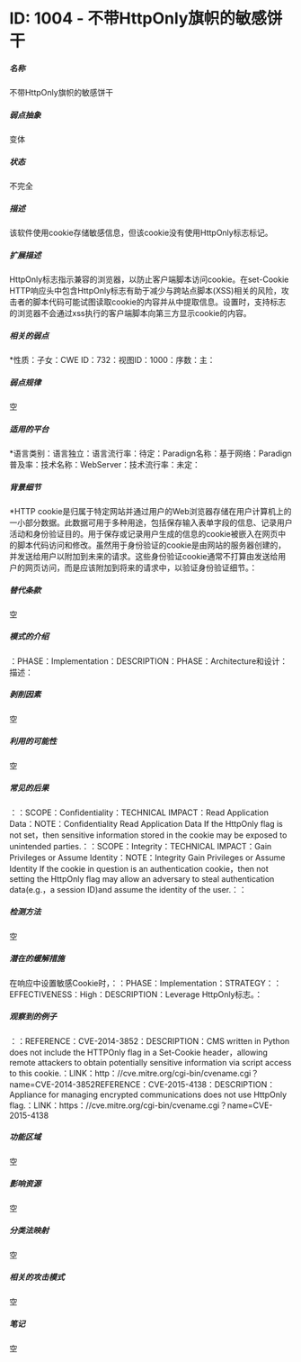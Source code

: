 # ID: 1004 - 不带HttpOnly旗帜的敏感饼干
<h5>名称</h5>不带HttpOnly旗帜的敏感饼干
<h5>弱点抽象</h5>变体
<h5>状态</h5>不完全
<h5>描述</h5>该软件使用cookie存储敏感信息，但该cookie没有使用HttpOnly标志标记。
<h5>扩展描述</h5>HttpOnly标志指示兼容的浏览器，以防止客户端脚本访问cookie。在set-Cookie HTTP响应头中包含HttpOnly标志有助于减少与跨站点脚本(XSS)相关的风险，攻击者的脚本代码可能试图读取cookie的内容并从中提取信息。设置时，支持标志的浏览器不会通过xss执行的客户端脚本向第三方显示cookie的内容。
<h5>相关的弱点</h5>*性质：子女：CWE ID：732：视图ID：1000：序数：主：
<h5>弱点规律</h5>空
<h5>适用的平台</h5>*语言类别：语言独立：语言流行率：待定：Paradign名称：基于网络：Paradign普及率：技术名称：WebServer：技术流行率：未定：
<h5>背景细节</h5>*HTTP cookie是归属于特定网站并通过用户的Web浏览器存储在用户计算机上的一小部分数据。此数据可用于多种用途，包括保存输入表单字段的信息、记录用户活动和身份验证目的。用于保存或记录用户生成的信息的cookie被嵌入在网页中的脚本代码访问和修改。虽然用于身份验证的cookie是由网站的服务器创建的，并发送给用户以附加到未来的请求。这些身份验证cookie通常不打算由发送给用户的网页访问，而是应该附加到将来的请求中，以验证身份验证细节。：
<h5>替代条款</h5>空
<h5>模式的介绍</h5>：PHASE：Implementation：DESCRIPTION：PHASE：Architecture和设计：描述：
<h5>剥削因素</h5>空
<h5>利用的可能性</h5>空
<h5>常见的后果</h5>：：SCOPE：Confidentiality：TECHNICAL IMPACT：Read Application Data：NOTE：Confidentiality Read Application Data If the HttpOnly flag is not set，then sensitive information stored in the cookie may be exposed to unintended parties.：：SCOPE：Integrity：TECHNICAL IMPACT：Gain Privileges or Assume Identity：NOTE：Integrity Gain Privileges or Assume Identity If the cookie in question is an authentication cookie，then not setting the HttpOnly flag may allow an adversary to steal authentication data(e.g.，a session ID)and assume the identity of the user.：：
<h5>检测方法</h5>空
<h5>潜在的缓解措施</h5>在响应中设置敏感Cookie时，：：PHASE：Implementation：STRATEGY：：EFFECTIVENESS：High：DESCRIPTION：Leverage HttpOnly标志。：
<h5>观察到的例子</h5>：：REFERENCE：CVE-2014-3852：DESCRIPTION：CMS written in Python does not include the HTTPOnly flag in a Set-Cookie header，allowing remote attackers to obtain potentially sensitive information via script access to this cookie.：LINK：http：//cve.mitre.org/cgi-bin/cvename.cgi？name=CVE-2014-3852REFERENCE：CVE-2015-4138：DESCRIPTION：Appliance for managing encrypted communications does not use HttpOnly flag.：LINK：https：//cve.mitre.org/cgi-bin/cvename.cgi？name=CVE-2015-4138
<h5>功能区域</h5>空
<h5>影响资源</h5>空
<h5>分类法映射</h5>空
<h5>相关的攻击模式</h5>空
<h5>笔记</h5>空

